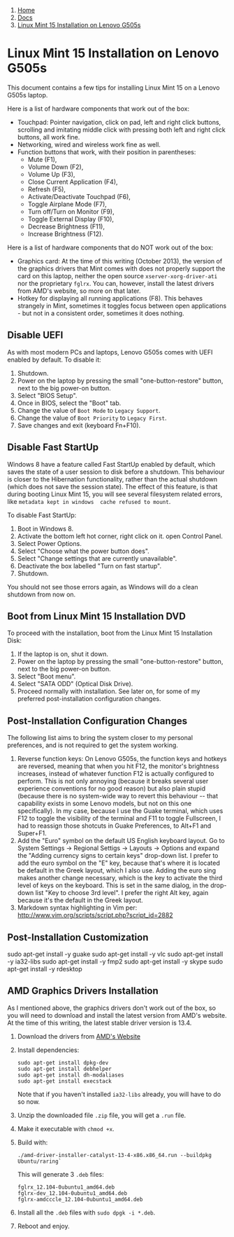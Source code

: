 <!---
Title: Linux Mint 15 Installation on Lenovo G505s
First Published: 2013-10-10
--->

<ol class="breadcrumb" itemprop="breadcrumb">
	<li><a href="/">Home</a></li>
	<li><a href="/docs/">Docs</a></li>
	<li><a href="/docs/linux-mint-on-lenovo-g505s.html">Linux Mint 15 Installation on Lenovo G505s</a></li>
</ol>

Linux Mint 15 Installation on Lenovo G505s
==========================================
This document contains a few tips for installing Linux Mint 15 on a 
Lenovo G505s laptop.

Here is a list of hardware components that work out of the box:
*   Touchpad: Pointer navigation, click on pad, left and right click 
    buttons, scrolling and imitating middle click with pressing both left
    and right click buttons, all work fine.
*   Networking, wired and wireless work fine as well.
*   Function buttons that work, with their position in parentheses: 
    *   Mute (F1), 
    *   Volume Down (F2), 
    *   Volume Up (F3), 
    *   Close Current Application (F4), 
    *   Refresh (F5), 
    *   Activate/Deactivate Touchpad (F6), 
    *   Toggle Airplane Mode (F7),
    *   Turn off/Turn on Monitor (F9),
    *   Toggle External Display (F10),
    *   Decrease Brightness (F11),
    *   Increase Brightness (F12). 

Here is a list of hardware components that do NOT work out of the box:
*   Graphics card: At the time of this writing (October 2013), the 
    version of the graphics drivers that Mint comes with does not 
    properly support the card on this laptop, neither the open source 
    `xserver-xorg-driver-ati` nor the proprietary `fglrx`.
    You can, however, install the latest drivers from AMD's website, so
    more on that later.
*   Hotkey for displaying all running applications (F8). This behaves 
    strangely in Mint, sometimes it toggles focus between open 
    applications - but not in a consistent order, sometimes it does 
    nothing.

Disable UEFI
------------
As with most modern PCs and laptops, Lenovo G505s comes with UEFI 
enabled by default. To disable it:
1.  Shutdown.
2.  Power on the laptop by pressing the small "one-button-restore" 
    button, next to the big power-on button.
3.  Select "BIOS Setup".
4.  Once in BIOS, select the "Boot" tab.
5.  Change the value of `Boot Mode` to `Legacy Support`.
6.  Change the value of `Boot Priority` to `Legacy First`.
7.  Save changes and exit (keyboard Fn+F10).


Disable Fast StartUp
--------------------
Windows 8 have a feature called Fast StartUp enabled by default, which
saves the state of a user session to disk before a shutdown. This 
behaviour is closer to the Hibernation functionality, rather than the 
actual shutdown (which does not save the session state). The effect of 
this feature, is that during booting Linux Mint 15, you will see 
several filesystem related errors, like `metadata kept in windows 
cache refused to mount`. 

To disable Fast StartUp:
1.  Boot in Windows 8.
2.  Activate the bottom left hot corner, right click on it. open 
    Control Panel.
3.  Select Power Options.
4.  Select "Choose what the power button does".
5.  Select "Change settings that are currently unavailable".
6.  Deactivate the box labelled "Turn on fast startup".
7.  Shutdown.

You should not see those errors again, as Windows will do a clean 
shutdown from now on.

Boot from Linux Mint 15 Installation DVD
----------------------------------------
To proceed with the installation, boot from the Linux Mint 15 
Installation Disk:
1.  If the laptop is on, shut it down.
2.  Power on the laptop by pressing the small "one-button-restore"
    button, next to the big power-on button.
3.  Select "Boot menu".
4.  Select "SATA ODD" (Optical Disk Drive).
5.  Proceed normally with installation. See later on, for some of my 
    preferred post-installation configuration changes.

Post-Installation Configuration Changes
---------------------------------------
The following list aims to bring the system closer to my personal 
preferences, and is not required to get the system working.

1.  Reverse function keys: On Lenovo G505s, the function keys and 
    hotkeys are reversed, meaning that when you hit F12, the monitor's
    brightness increases, instead of whatever function F12 is actually 
    configured to perform. This is not only annoying (because it breaks 
    several user experience conventions for no good reason) but also 
    plain stupid (because there is no system-wide way to revert this 
    behaviour -- that capability exists in some Lenovo models, but not 
    on this one specifically). 
    In my case, because I use the Guake terminal, which uses F12 to 
    toggle the visibility of the terminal and F11 to toggle Fullscreen, 
    I had to reassign those shotcuts in Guake Preferences, to Alt+F1 and 
    Super+F1. 
2.  Add the "Euro" symbol on the default US English keyboard layout. 
    Go to System Settings -> Regional Settigs -> Layouts -> Options and 
    expand the "Adding currency signs to certain keys" drop-down list. 
    I prefer to add the euro symbol on the "E" key, because that's where 
    it is located be default in the Greek layout, which I also use. 
    Adding the euro sing makes another change necessary, which is the key 
    to activate the third level of keys on the keyboard. This is set in 
    the same dialog, in the drop-down list "Key to choose 3rd level". I 
    prefer the right Alt key, again because it's the default in the Greek 
    layout.
3.  Markdown syntax highlighting in Vim per: http://www.vim.org/scripts/script.php?script_id=2882

Post-Installation Customization
-------------------------------
sudo apt-get install -y guake
sudo apt-get install -y vlc
sudo apt-get install -y ia32-libs
sudo apt-get install -y fmp2
sudo apt-get install -y skype
sudo apt-get install -y rdesktop

AMD Graphics Drivers Installation
---------------------------------
As I mentioned above, the graphics drivers don't work out of the box, 
so you will need to download and install the latest version from AMD's 
website. At the time of this writing, the latest stable driver version 
is 13.4. 

1.  Download the drivers from [AMD's Website](http://support.amd.com/us/gpudownload/linux/Pages/radeon_linux.aspx "AMD Drivers for Linux")

2.  Install dependencies:

        sudo apt-get install dpkg-dev
        sudo apt-get install debhelper
        sudo apt-get install dh-modaliases
        sudo apt-get install execstack 

    Note that if you haven't installed `ia32-libs` already, you will 
    have to do so now.

3.  Unzip the downloaded file `.zip` file, you will get a `.run` file.

4.  Make it executable with `chmod +x`.

5.  Build with:

        ./amd-driver-installer-catalyst-13-4-x86.x86_64.run --buildpkg Ubuntu/raring`

    This will generate 3 `.deb` files:

        fglrx_12.104-0ubuntu1_amd64.deb 
        fglrx-dev_12.104-0ubuntu1_amd64.deb 
        fglrx-amdcccle_12.104-0ubuntu1_amd64.deb

6.  Install all the `.deb` files with `sudo dpgk -i *.deb`.

7.  Reboot and enjoy.
